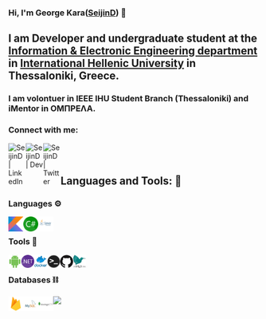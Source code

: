 ### Hi, I'm George Kara([SeijinD](http://seijind.eu./en/index.html)) 👋

## I am Developer and undergraduate student at the [Information & Electronic Engineering department](https://www.iee.ihu.gr/en/) in [International Hellenic University](https://www.ihu.gr/) in Thessaloniki, Greece.
### I am volontuer in IEEE IHU Student Branch (Thessaloniki) and iMentor in ΟΜΠΡΕΛΑ.

### Connect with me:
<!-- Linkedin Link -->
[<img align="left" alt="SeijinD | LinkedIn" width="35px" src="https://cdn.jsdelivr.net/npm/simple-icons@v3/icons/linkedin.svg" />][linkedin]
<!-- Dev Link -->
[<img align="left" alt="SeijinD | Dev" width="35px" src="https://cdn.jsdelivr.net/npm/simple-icons@3.13.0/icons/dev-dot-to.svg" />][dev]
<!-- Twitter Link -->
[<img align="left" alt="SeijinD | Twitter" width="35px" src="https://cdn.jsdelivr.net/npm/simple-icons@v3/icons/twitter.svg" />][twitter]
 
</br>
</br>
 
## Languages and Tools: :toolbox:


### Languages :gear: 
<!-- Kotlin Image -->
<img align="left" alt="Kotlin" width="30px" src="https://raw.githubusercontent.com/github/explore/80688e429a7d4ef2fca1e82350fe8e3517d3494d/topics/kotlin/kotlin.png" />
<!-- C# Image -->
<img align="left" alt="C#" width="30px" src="https://raw.githubusercontent.com/github/explore/80688e429a7d4ef2fca1e82350fe8e3517d3494d/topics/csharp/csharp.png" />
<!-- Java Image -->
<img align="left" alt="Java" width="30px" src="https://raw.githubusercontent.com/github/explore/80688e429a7d4ef2fca1e82350fe8e3517d3494d/topics/java/java.png" />

</br>

### Tools :wrench:
<!-- Android Studio Image -->
<img align="left" alt="Android Studio" width="26px" src="https://raw.githubusercontent.com/github/explore/80688e429a7d4ef2fca1e82350fe8e3517d3494d/topics/android/android.png" />
<!-- Visual Studio Image -->
<img align="left" alt="Visual Studio" width="26px" src="https://raw.githubusercontent.com/github/explore/80688e429a7d4ef2fca1e82350fe8e3517d3494d/topics/dotnet/dotnet.png" />
<!-- Docker Image -->
<img align="left" alt="Docker" width="26px" src="https://raw.githubusercontent.com/github/explore/80688e429a7d4ef2fca1e82350fe8e3517d3494d/topics/docker/docker.png" />
<!-- Terminal Image -->
<img align="left" alt="Terminal" width="26px" src="https://raw.githubusercontent.com/github/explore/d92924b1d925bb134e308bd29c9de6c302ed3beb/topics/terminal/terminal.png" />
<!-- GitHub Image -->
<img align="left" alt="GitHub" width="26px" src="https://raw.githubusercontent.com/github/explore/78df643247d429f6cc873026c0622819ad797942/topics/github/github.png" />
<!-- LATEX Image -->
<img align="left" alt="Terminal" width="26px" src="https://raw.githubusercontent.com/github/explore/80688e429a7d4ef2fca1e82350fe8e3517d3494d/topics/latex/latex.png" />

</br>

### Databases :chains:
 <!-- Firebase Image -->
<img align="left" alt="Firebase" width="30px" src="https://raw.githubusercontent.com/github/explore/80688e429a7d4ef2fca1e82350fe8e3517d3494d/topics/firebase/firebase.png" />
 <!-- MySQL Image -->
<img align="left" alt="MySQL" width="30px" src="https://raw.githubusercontent.com/github/explore/80688e429a7d4ef2fca1e82350fe8e3517d3494d/topics/mysql/mysql.png" />
<!-- MongoDB Image -->
<img align="left" alt="MongoDB" width="30px" src="https://raw.githubusercontent.com/github/explore/80688e429a7d4ef2fca1e82350fe8e3517d3494d/topics/mongodb/mongodb.png" />

![](https://komarev.com/ghpvc/?seijind&color=blueviolet&label=VIEWS)

 
 <!-- Links for the webpages and Social Medias -->
[linkedin]: https://www.linkedin.com/in/seijind
[dev]: https://dev.to/seijind
[twitter]: https://twitter.com/seijind
